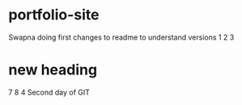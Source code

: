 # portfolio-site
Swapna doing first changes to readme to understand versions
1
2
3
# new heading
7
8
4
Second day of GIT
